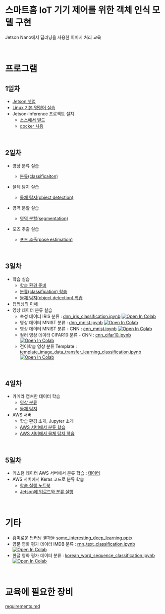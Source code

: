 # 스마트홈 IoT 기기 제어를 위한 객체 인식 모델 구현

Jetson Nano에서 딥러닝을 사용한 이미지 처리 교육

<br>

# 프로그램

## 1일차

- [Jetson 셋업](jetson_setup.pdf)
- [Linux 기본 명령어 실습](linux_commands.md)
- Jetson-Inference 프로젝트 설치
    - [소스에서 빌드](jetson_inference/setup_from_source.md)
    - [docker 사용](jetson_inference/setup_by_docker.md)

<br>

## 2일차
- 영상 분류 실습
    - [분류(classificaiton)](jetson_inference/execute_classification.md)

- 물체 탐지 실습
    - [물체 탐지(object detection)](jetson_inference/execute_object_detection.md)

- 영역 분할 실습
    - [영역 분할(segmentation)](jetson_inference/execute_segmentation.md)

- 포즈 추출 실습
    - [포즈 추출(pose estimation)](jetson_inference/execute_pose_estimation.md)

<br>

## 3일차
- 학습 실습
    - [학습 환경 준비](jetson_inference/prepare_training.md)
    - [분류(classification) 학습](jetson_inference/train_classification.md)
    - [물체 탐지(object detection) 학습](jetson_inference/train_object_detection.md)
- [딥러닝의 이해](deep_learning_intro.pptx)
- 영상 데이터 분류 실습
    - 속성 데이터 IRIS 분류 : [dnn_iris_classification.ipynb](./deep_learning/dnn_iris_classification.ipynb) [![Open In Colab](https://colab.research.google.com/assets/colab-badge.svg)](https://colab.research.google.com/github/dhrim/jetson_image/blob/master/material/deep_learning/dnn_iris_classification.ipynb)
    - 영상 데이터 MNIST 분류 : [dnn_mnist.ipynb](./deep_learning/dnn_mnist.ipynb) [![Open In Colab](https://colab.research.google.com/assets/colab-badge.svg)](https://colab.research.google.com/github/dhrim/jetson_image/blob/master/material/deep_learning/dnn_mnist.ipynb)
    - 영상 데이터 MNIST 분류 - CNN : [cnn_mnist.ipynb](./deep_learning/cnn_mnist.ipynb) [![Open In Colab](https://colab.research.google.com/assets/colab-badge.svg)](https://colab.research.google.com/github/dhrim/jetson_image/blob/master/material/deep_learning/cnn_mnist.ipynb)
    - 컬러 영상 데이터 CIFAR10 분류 - CNN : [cnn_cifar10.ipynb](./deep_learning/cnn_cifar10.ipynb) [![Open In Colab](https://colab.research.google.com/assets/colab-badge.svg)](https://colab.research.google.com/github/dhrim/jetson_image/blob/master/material/deep_learning/cnn_cifar10.ipynb)
    - 전이학습 영상 분류 Template : [template_image_data_transfer_learning_classification.ipynb](./deep_learning/template_image_data_transfer_learning_classification.ipynb) [![Open In Colab](https://colab.research.google.com/assets/colab-badge.svg)](https://colab.research.google.com/github/dhrim/jetson_image/blob/master/material/deep_learning/template_image_data_transfer_learning_classification.ipynb)

<br>

## 4일차

- 카메라 캡쳐한 데이터 학습
    - [영상 분류](jetson_inference/train_classification_thumb_up_down.md)
    - [물체 탐지](jetson_inference/train_object_detection_with_custom_data.md)    
- AWS 서버
    - 학습 환경 소개, Jupyter 소개
    - [AWS 서버에서 분류 학습](jetson_inference/train_classification_on_server.md)
    - [AWS 서버에서 물체 탐지 학습](jetson_inference/train_object_detection_on_server.md)

<br>

## 5일차
- 커스텀 데이터 AWS 서버에서 분류 학습 : [데이터](data/flowers_prepared.zip)
- AWS 서버에서 Keras 코드로 분류 학습
    - [학습 실행 노트북](jetson_inference/train_classification_on_server_on_keras.ipynb)
    - [Jetson에 업로드와 분류 실행](jetson_inference/execute_classification_by_uploaded_model.md)

<br>

# 기타

- 흥미로운 딥러닝 결과들 [some_interesting_deep_learning.pptx](some_interesting_deep_learning.pptx)
- 영문 영화 평가 데이터 IMDB 분류 : [rnn_text_classification.ipynb](./deep_learning/rnn_text_classification.ipynb) [![Open In Colab](https://colab.research.google.com/assets/colab-badge.svg)](https://colab.research.google.com/github/dhrim/jetson_image/blob/master/material/deep_learning/rnn_text_classification.ipynb)
- 한글 영화 평가 데이터 분류 : [korean_word_sequence_classification.ipynb](./deep_learning/korean_word_sequence_classification.ipynb) [![Open In Colab](https://colab.research.google.com/assets/colab-badge.svg)](https://colab.research.google.com/github/dhrim/jetson_image/blob/master/material/deep_learning/korean_word_sequence_classification.ipynb)


<br>

# 교육에 필요한 장비
[requirements.md](requirements.md)